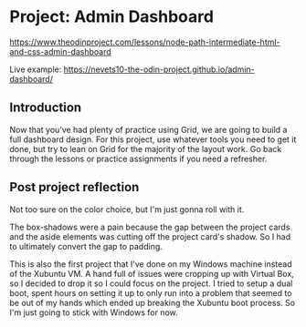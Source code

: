 # Project: Admin Dashboard

https://www.theodinproject.com/lessons/node-path-intermediate-html-and-css-admin-dashboard

Live example: https://nevets10-the-odin-project.github.io/admin-dashboard/

## Introduction

Now that you’ve had plenty of practice using Grid, we are going to build a full dashboard design. For this project, use whatever tools you need to get it done, but try to lean on Grid for the majority of the layout work. Go back through the lessons or practice assignments if you need a refresher.

## Post project reflection

Not too sure on the color choice, but I'm just gonna roll with it.

The box-shadows were a pain because the gap between the project cards and the aside elements was cutting off the project card's shadow. So I had to ultimately convert the gap to padding.

This is also the first project that I've done on my Windows machine instead of the Xubuntu VM. A hand full of issues were cropping up with Virtual Box, so I decided to drop it so I could focus on the project. I tried to setup a dual boot, spent hours on setting it up to only run into a problem that seemed to be out of my hands which ended up breaking the Xubuntu boot process. So I'm just going to stick with Windows for now.
